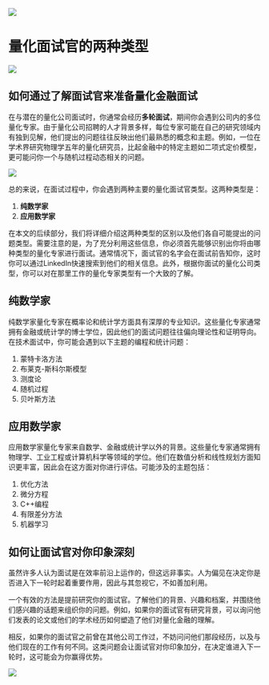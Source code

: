 ![](https://fastly.jsdelivr.net/gh/bucketio/img11@main/2024/10/21/1729466068183-23134fce-3131-4262-b18c-f378d71af4f6.gif)

# 量化面试官的两种类型
![](https://fastly.jsdelivr.net/gh/bucketio/img9@main/2024/10/20/1729465031968-b3c8959e-1d37-4b8a-91b1-b0b0dfe25143.png)

## 如何通过了解面试官来准备量化金融面试

在与潜在的量化公司面试时，你通常会经历**多轮面试**，期间你会遇到公司内的多位量化专家。由于量化公司招聘的人才背景多样，每位专家可能在自己的研究领域内有独到见解，他们提出的问题往往反映出他们最熟悉的概念和主题。例如，一位在学术界研究物理学五年的量化研究员，比起金融中的特定主题如二项式定价模型，更可能问你一个与随机过程动态相关的问题。

![](https://fastly.jsdelivr.net/gh/bucketio/img12@main/2025/02/06/1738823480945-798e46f7-6058-4766-bb41-43138e3f7c39.JPG)

总的来说，在面试过程中，你会遇到两种主要的量化面试官类型。这两种类型是：

1. **纯数学家**
2. **应用数学家**

在本文的后续部分，我们将详细介绍这两种类型的区别以及他们各自可能提出的问题类型。需要注意的是，为了充分利用这些信息，你必须首先能够识别出你将由哪种类型的量化专家进行面试。通常情况下，面试官的名字会在面试前告知你，这时你可以通过LinkedIn快速搜索到他们的相关信息。此外，根据你面试的量化公司类型，你可以对在那里工作的量化专家类型有一个大致的了解。

## 纯数学家

纯数学家量化专家在概率论和统计学方面具有深厚的专业知识。这些量化专家通常拥有金融或统计学的博士学位，因此他们的面试问题往往偏向理论性和证明导向。在技术面试中，你可能会遇到以下主题的编程和统计问题：

1. 蒙特卡洛方法
2. 布莱克-斯科尔斯模型
3. 测度论
4. 随机过程
5. 贝叶斯方法

## 应用数学家

应用数学家量化专家来自数学、金融或统计学以外的背景。这些量化专家通常拥有物理学、工业工程或计算机科学等领域的学位。他们在数值分析和线性规划方面知识更丰富，因此会在这方面对你进行评估。可能涉及的主题包括：

1. 优化方法
2. 微分方程
3. C++编程
4. 有限差分方法
5. 机器学习

## 如何让面试官对你印象深刻

虽然许多人认为面试是在效率前沿上运作的，但这远非事实。人为偏见在决定你是否进入下一轮时起着重要作用，因此与其忽视它，不如善加利用。

一个有效的方法是提前研究你的面试官。了解他们的背景、兴趣和档案，并围绕他们感兴趣的话题来组织你的问题。例如，如果你的面试官有研究背景，可以询问他们发表的论文或他们的学术经历如何塑造了他们对量化金融的理解。

相反，如果你的面试官之前曾在其他公司工作过，不妨问问他们那段经历，以及与他们现在的工作有何不同。这类问题会让面试官对你印象加分，在决定谁进入下一轮时，这可能会为你赢得优势。

![](https://fastly.jsdelivr.net/gh/bucketio/img14@main/2025/02/06/1738823342747-086eef2b-bebe-498a-abeb-e1a016a45530.png) 